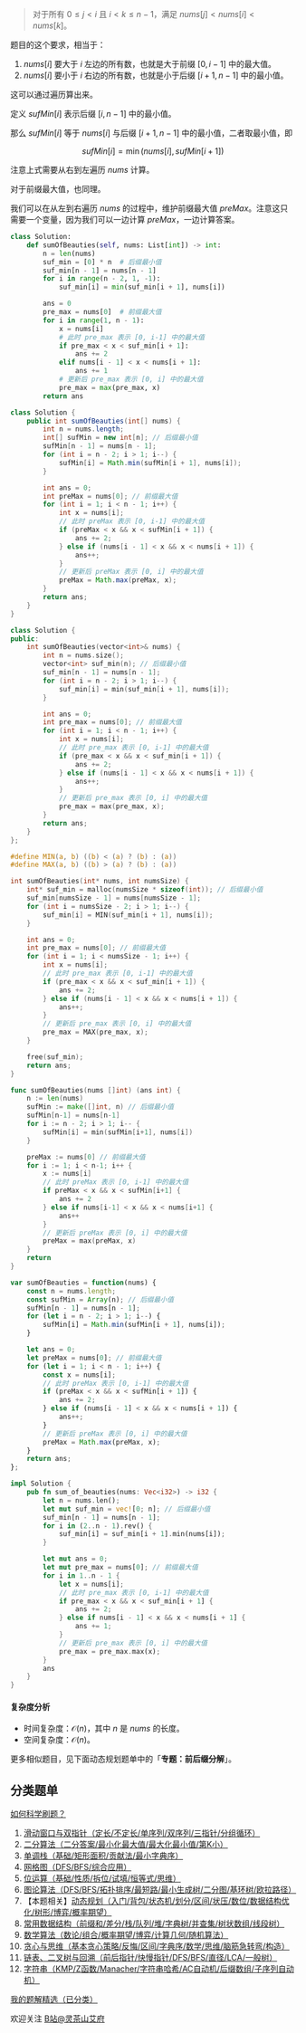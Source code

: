 > 对于所有 $0 \le j < i$ 且 $i < k \le n - 1$，满足 $\textit{nums}[j] < \textit{nums}[i] < \textit{nums}[k]$。

题目的这个要求，相当于：

1. $\textit{nums}[i]$ 要大于 $i$ 左边的所有数，也就是大于前缀 $[0,i-1]$ 中的最大值。
2. $\textit{nums}[i]$ 要小于 $i$ 右边的所有数，也就是小于后缀 $[i+1,n-1]$ 中的最小值。

这可以通过遍历算出来。

定义 $\textit{sufMin}[i]$ 表示后缀 $[i,n-1]$ 中的最小值。

那么 $\textit{sufMin}[i]$ 等于 $\textit{nums}[i]$ 与后缀 $[i+1,n-1]$ 中的最小值，二者取最小值，即

$$
\textit{sufMin}[i] = \min(\textit{nums}[i], \textit{sufMin}[i+1])
$$

注意上式需要从右到左遍历 $\textit{nums}$ 计算。

对于前缀最大值，也同理。

我们可以在从左到右遍历 $\textit{nums}$ 的过程中，维护前缀最大值 $\textit{preMax}$。注意这只需要一个变量，因为我们可以一边计算 $\textit{preMax}$，一边计算答案。

```py [sol-Python3]
class Solution:
    def sumOfBeauties(self, nums: List[int]) -> int:
        n = len(nums)
        suf_min = [0] * n  # 后缀最小值
        suf_min[n - 1] = nums[n - 1]
        for i in range(n - 2, 1, -1):
            suf_min[i] = min(suf_min[i + 1], nums[i])

        ans = 0
        pre_max = nums[0]  # 前缀最大值
        for i in range(1, n - 1):
            x = nums[i]
            # 此时 pre_max 表示 [0, i-1] 中的最大值
            if pre_max < x < suf_min[i + 1]:
                ans += 2
            elif nums[i - 1] < x < nums[i + 1]:
                ans += 1
            # 更新后 pre_max 表示 [0, i] 中的最大值
            pre_max = max(pre_max, x)
        return ans
```

```java [sol-Java]
class Solution {
    public int sumOfBeauties(int[] nums) {
        int n = nums.length;
        int[] sufMin = new int[n]; // 后缀最小值
        sufMin[n - 1] = nums[n - 1];
        for (int i = n - 2; i > 1; i--) {
            sufMin[i] = Math.min(sufMin[i + 1], nums[i]);
        }

        int ans = 0;
        int preMax = nums[0]; // 前缀最大值
        for (int i = 1; i < n - 1; i++) {
            int x = nums[i];
            // 此时 preMax 表示 [0, i-1] 中的最大值
            if (preMax < x && x < sufMin[i + 1]) {
                ans += 2;
            } else if (nums[i - 1] < x && x < nums[i + 1]) {
                ans++;
            }
            // 更新后 preMax 表示 [0, i] 中的最大值
            preMax = Math.max(preMax, x);
        }
        return ans;
    }
}
```

```cpp [sol-C++]
class Solution {
public:
    int sumOfBeauties(vector<int>& nums) {
        int n = nums.size();
        vector<int> suf_min(n); // 后缀最小值
        suf_min[n - 1] = nums[n - 1];
        for (int i = n - 2; i > 1; i--) {
            suf_min[i] = min(suf_min[i + 1], nums[i]);
        }

        int ans = 0;
        int pre_max = nums[0]; // 前缀最大值
        for (int i = 1; i < n - 1; i++) {
            int x = nums[i];
            // 此时 pre_max 表示 [0, i-1] 中的最大值
            if (pre_max < x && x < suf_min[i + 1]) {
                ans += 2;
            } else if (nums[i - 1] < x && x < nums[i + 1]) {
                ans++;
            }
            // 更新后 pre_max 表示 [0, i] 中的最大值
            pre_max = max(pre_max, x);
        }
        return ans;
    }
};
```

```c [sol-C]
#define MIN(a, b) ((b) < (a) ? (b) : (a))
#define MAX(a, b) ((b) > (a) ? (b) : (a))

int sumOfBeauties(int* nums, int numsSize) {
    int* suf_min = malloc(numsSize * sizeof(int)); // 后缀最小值
    suf_min[numsSize - 1] = nums[numsSize - 1];
    for (int i = numsSize - 2; i > 1; i--) {
        suf_min[i] = MIN(suf_min[i + 1], nums[i]);
    }

    int ans = 0;
    int pre_max = nums[0]; // 前缀最大值
    for (int i = 1; i < numsSize - 1; i++) {
        int x = nums[i];
        // 此时 pre_max 表示 [0, i-1] 中的最大值
        if (pre_max < x && x < suf_min[i + 1]) {
            ans += 2;
        } else if (nums[i - 1] < x && x < nums[i + 1]) {
            ans++;
        }
        // 更新后 pre_max 表示 [0, i] 中的最大值
        pre_max = MAX(pre_max, x);
    }

    free(suf_min);
    return ans;
}
```

```go [sol-Go]
func sumOfBeauties(nums []int) (ans int) {
	n := len(nums)
	sufMin := make([]int, n) // 后缀最小值
	sufMin[n-1] = nums[n-1]
	for i := n - 2; i > 1; i-- {
		sufMin[i] = min(sufMin[i+1], nums[i])
	}

	preMax := nums[0] // 前缀最大值
	for i := 1; i < n-1; i++ {
		x := nums[i]
		// 此时 preMax 表示 [0, i-1] 中的最大值
		if preMax < x && x < sufMin[i+1] {
			ans += 2
		} else if nums[i-1] < x && x < nums[i+1] {
			ans++
		}
		// 更新后 preMax 表示 [0, i] 中的最大值
		preMax = max(preMax, x)
	}
	return
}
```

```js [sol-JavaScript]
var sumOfBeauties = function(nums) {
    const n = nums.length;
    const sufMin = Array(n); // 后缀最小值
    sufMin[n - 1] = nums[n - 1];
    for (let i = n - 2; i > 1; i--) {
        sufMin[i] = Math.min(sufMin[i + 1], nums[i]);
    }

    let ans = 0;
    let preMax = nums[0]; // 前缀最大值
    for (let i = 1; i < n - 1; i++) {
        const x = nums[i];
        // 此时 preMax 表示 [0, i-1] 中的最大值
        if (preMax < x && x < sufMin[i + 1]) {
            ans += 2;
        } else if (nums[i - 1] < x && x < nums[i + 1]) {
            ans++;
        }
        // 更新后 preMax 表示 [0, i] 中的最大值
        preMax = Math.max(preMax, x);
    }
    return ans;
};
```

```rust [sol-Rust]
impl Solution {
    pub fn sum_of_beauties(nums: Vec<i32>) -> i32 {
        let n = nums.len();
        let mut suf_min = vec![0; n]; // 后缀最小值
        suf_min[n - 1] = nums[n - 1];
        for i in (2..n - 1).rev() {
            suf_min[i] = suf_min[i + 1].min(nums[i]);
        }

        let mut ans = 0;
        let mut pre_max = nums[0]; // 前缀最大值
        for i in 1..n - 1 {
            let x = nums[i];
            // 此时 pre_max 表示 [0, i-1] 中的最大值
            if pre_max < x && x < suf_min[i + 1] {
                ans += 2;
            } else if nums[i - 1] < x && x < nums[i + 1] {
                ans += 1;
            }
            // 更新后 pre_max 表示 [0, i] 中的最大值
            pre_max = pre_max.max(x);
        }
        ans
    }
}
```

#### 复杂度分析

- 时间复杂度：$\mathcal{O}(n)$，其中 $n$ 是 $\textit{nums}$ 的长度。
- 空间复杂度：$\mathcal{O}(n)$。

更多相似题目，见下面动态规划题单中的「**专题：前后缀分解**」。

## 分类题单

[如何科学刷题？](https://leetcode.cn/circle/discuss/RvFUtj/)

1. [滑动窗口与双指针（定长/不定长/单序列/双序列/三指针/分组循环）](https://leetcode.cn/circle/discuss/0viNMK/)
2. [二分算法（二分答案/最小化最大值/最大化最小值/第K小）](https://leetcode.cn/circle/discuss/SqopEo/)
3. [单调栈（基础/矩形面积/贡献法/最小字典序）](https://leetcode.cn/circle/discuss/9oZFK9/)
4. [网格图（DFS/BFS/综合应用）](https://leetcode.cn/circle/discuss/YiXPXW/)
5. [位运算（基础/性质/拆位/试填/恒等式/思维）](https://leetcode.cn/circle/discuss/dHn9Vk/)
6. [图论算法（DFS/BFS/拓扑排序/最短路/最小生成树/二分图/基环树/欧拉路径）](https://leetcode.cn/circle/discuss/01LUak/)
7. 【本题相关】[动态规划（入门/背包/状态机/划分/区间/状压/数位/数据结构优化/树形/博弈/概率期望）](https://leetcode.cn/circle/discuss/tXLS3i/)
8. [常用数据结构（前缀和/差分/栈/队列/堆/字典树/并查集/树状数组/线段树）](https://leetcode.cn/circle/discuss/mOr1u6/)
9. [数学算法（数论/组合/概率期望/博弈/计算几何/随机算法）](https://leetcode.cn/circle/discuss/IYT3ss/)
10. [贪心与思维（基本贪心策略/反悔/区间/字典序/数学/思维/脑筋急转弯/构造）](https://leetcode.cn/circle/discuss/g6KTKL/)
11. [链表、二叉树与回溯（前后指针/快慢指针/DFS/BFS/直径/LCA/一般树）](https://leetcode.cn/circle/discuss/K0n2gO/)
12. [字符串（KMP/Z函数/Manacher/字符串哈希/AC自动机/后缀数组/子序列自动机）](https://leetcode.cn/circle/discuss/SJFwQI/)

[我的题解精选（已分类）](https://github.com/EndlessCheng/codeforces-go/blob/master/leetcode/SOLUTIONS.md)

欢迎关注 [B站@灵茶山艾府](https://space.bilibili.com/206214)
